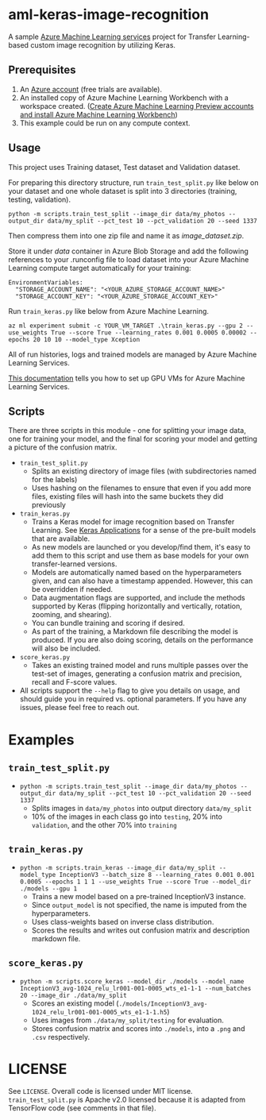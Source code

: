 # aml-keras-image-recognition

A sample [Azure Machine Learning services](https://azure.microsoft.com/en-us/services/machine-learning-services/) project for Transfer Learning-based custom image recognition by utilizing Keras.

## Prerequisites

1. An [Azure account](https://azure.microsoft.com/free/) (free trials are available).
2. An installed copy of Azure Machine Learning Workbench with a workspace created. ([Create Azure Machine Learning Preview accounts and install Azure Machine Learning Workbench](https://docs.microsoft.com/en-us/azure/machine-learning/preview/quickstart-installation))
3. This example could be run on any compute context.

## Usage

This project uses Training dataset, Test dataset and Validation dataset.

For preparing this directory structure,
run `train_test_split.py` like below on your dataset and one whole dataset is split into 3 directories (training, testing, validation).

`python -m scripts.train_test_split --image_dir data/my_photos --output_dir data/my_split --pct_test 10 --pct_validation 20 --seed 1337`

Then compress them into one zip file and name it as *image_dataset.zip*.

Store it under *data* container in Azure Blob Storage and add the following references to your .runconfig file to load dataset into your Azure Machine Learning compute target automatically for your training:

```
EnvironmentVariables:
  "STORAGE_ACCOUNT_NAME": "<YOUR_AZURE_STORAGE_ACCOUNT_NAME>"
  "STORAGE_ACCOUNT_KEY": "<YOUR_AZURE_STORAGE_ACCOUNT_KEY>"
```

Run `train_keras.py` like below from Azure Machine Learning.

`az ml experiment submit -c YOUR_VM_TARGET .\train_keras.py --gpu 2 --use_weights True --score True --learning_rates 0.001 0.0005 0.00002 --epochs 20 10 10 --model_type Xception`

All of run histories, logs and trained models are managed by Azure Machine Learning Services.

[This documentation](train_keras.py) tells you how to set up GPU VMs for Azure Machine Learning Services.

## Scripts

There are three scripts in this module - one for splitting your image data, one for training your model, and the final for scoring your model and getting a picture of the confusion matrix.

- `train_test_split.py`
   - Splits an existing directory of image files (with subdirectories named for the labels)
   - Uses hashing on the filenames to ensure that even if you add more files, existing files will hash into the same buckets they did previously
- `train_keras.py`
   - Trains a Keras model for image recognition based on Transfer Learning. See [Keras Applications](https://keras.io/applications/) for a sense of the pre-built models that are available. 
   - As new models are launched or you develop/find them, it's easy to add them to this script and use them as base models for your own transfer-learned versions.
   - Models are automatically named based on the hyperparameters given, and can also have a timestamp appended. However, this can be overridden if needed.
   - Data augmentation flags are supported, and include the methods supported by Keras (flipping horizontally and vertically, rotation, zooming, and shearing).
   - You can bundle training and scoring if desired.
   - As part of the training, a Markdown file describing the model is produced. If you are also doing scoring, details on the performance will also be included.
- `score_keras.py`
   - Takes an existing trained model and runs multiple passes over the test-set of images, generating a confusion matrix and precision, recall and F-score values.
- All scripts support the `--help` flag to give you details on usage, and should guide you in required vs. optional parameters. If you have any issues, please feel free to reach out.

# Examples

## `train_test_split.py`

- `python -m scripts.train_test_split --image_dir data/my_photos --output_dir data/my_split --pct_test 10 --pct_validation 20 --seed 1337`
   - Splits images in `data/my_photos` into output directory `data/my_split`
   - 10% of the images in each class go into `testing`, 20% into `validation`, and the other 70% into `training`

## `train_keras.py`

- `python -m scripts.train_keras --image_dir data/my_split --model_type InceptionV3 --batch_size 8 --learning_rates 0.001 0.001 0.0005 --epochs 1 1 1 --use_weights True --score True --model_dir ./models --gpu 1`
   - Trains a new model based on a pre-trained InceptionV3 instance.
   - Since `output_model` is not specified, the name is imputed from the hyperparameters.
   - Uses class-weights based on inverse class distribution.
   - Scores the results and writes out confusion matrix and description markdown file.

## `score_keras.py`

- `python -m scripts.score_keras --model_dir ./models --model_name InceptionV3_avg-1024_relu_lr001-001-0005_wts_e1-1-1 --num_batches 20 --image_dir ./data/my_split`
   - Scores an existing model (`./models/InceptionV3_avg-1024_relu_lr001-001-0005_wts_e1-1-1.h5`)
   - Uses images from `./data/my_split/testing` for evaluation.
   - Stores confusion matrix and scores into `./models`, into a `.png` and `.csv` respectively.

# LICENSE

See `LICENSE`. Overall code is licensed under MIT license. `train_test_split.py` is Apache v2.0 licensed because it is adapted from TensorFlow code (see comments in that file).